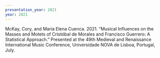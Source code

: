 ```yaml
---
presentation_year: 2021
year: 2021
---
```


McKay, Cory, and María Elena Cuenca. 2021. “Musical Influences on the Masses and Motets of Cristóbal de Morales and Francisco Guerrero: A Statistical Approach.” Presented at the 49th Medieval and Renaissance International Music Conference, Universidade NOVA de Lisboa, Portugal, July.